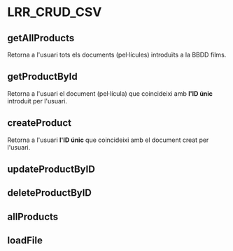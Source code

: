 # LRR_CRUD_CSV

## getAllProducts
Retorna a l'usuari tots els documents (pel·lícules) introduïts a la BBDD films. 

## getProductById
Retorna a l'usuari el document (pel·lícula) que coincideixi amb **l'ID únic** introduit per l'usuari.

## createProduct
Retorna a l'usuari **l'ID únic** que coincideixi amb el document creat per l'usuari.

## updateProductByID


## deleteProductByID


## allProducts


## loadFile
